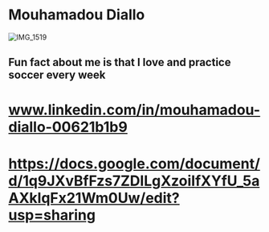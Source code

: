 # Mouhamadou Diallo
![IMG_1519](https://github.com/user-attachments/assets/b78b5958-12d7-451b-a726-c9f3bd9287bf)
## Fun fact about me is that I love and practice soccer every week
# www.linkedin.com/in/mouhamadou-diallo-00621b1b9
# https://docs.google.com/document/d/1q9JXvBfFzs7ZDlLgXzoiIfXYfU_5aAXklqFx21Wm0Uw/edit?usp=sharing
